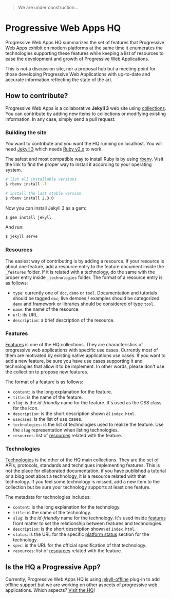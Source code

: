 > We are under construction&hellip;

# Progressive Web Apps HQ
Progressive Web Apps HQ summarizes the set of features that Progressive Web Apps exhibit on modern platforms at the same time it enumerates the technologies supporting these features while keeping a list of resources to ease the development and growth of Progressive Web Applications.

This is not a discussion site, nor a proposal hub but a meeting point for those developing Progressive Web Applications with up-to-date and accurate information reflecting the state of the art.

## How to contribute?
Progressive Web Apps is a collaborative **Jekyll 3** web site using [collections](http://jekyllrb.com/docs/collections/). You can contribute by adding new items to collections or modifying existing information. In any case, simply send a pull request.

### Building the site
You want to contribute and you want the HQ running on localhost. You will need [Jekyll 3](http://jekyllrb.com/docs/installation/#install-with-rubygems) which needs [Ruby v2.x](https://www.ruby-lang.org/) to work.

The safest and most compatible way to install Ruby is by using [rbenv](https://github.com/rbenv/rbenv#installation). Visit the link to find the proper way to install it according to your operating system.
```bash
# list all installable versions
$ rbenv install -l

# install the last stable version
$ rbenv install 2.3.0
```

Now you can install Jekyll 3 as a gem:
```bash
$ gem install jekyll
```

And run:
```bash
$ jekyll serve
```

### Resources
The easiest way of contributing is by adding a resource. If your resource is about one feature, add a resource entry to the feature document inside the `_features` folder. If it is related with a technology, do the same with the proper entry inside `_technologies` folder. The format of a resource entry is as follows:
  * `type`: currently one of `doc`, `demo` or `tool`. Documentation and tutorials should be tagged `doc`; live demoes / examples should be categorized `demo` and framework or libraries should be considered of type `tool`.
  * `name`: the name of the resource.
  * `url`: its URL.
  * `description`: a brief description of the resource.

### Features
[Features](https://github.com/mozilla/progressive-apps-hq/tree/master/_features) is one of the HQ collections. They are characteristics of progressive web applications with specific use cases. Currently most of them are motivated by existing native applications use cases. If you want to add a new feature, be sure you have use cases supporting it and technologies that allow it to be implement. In other words, please don't use the collection to propose new features.

The format of a feature is as follows:
  * `content`: is the long explanation for the feature.
  * `title`: is the name of the feature.
  * `slug`: is the _id-friendly_ name for the feature. It's used as the CSS class for the icon.
  * `description`: is the short description shown at `index.html`.
  * `usecases`: is the list of use cases.
  * `technologies`: is the list of technologies used to realize the feature. Use the `slug` representation when listing technologies.
  * `resources`: list of [resources](#resources) related with the feature.

### Technologies
[Technologies](https://github.com/mozilla/progressive-apps-hq/tree/master/_technologies) is the other of the HQ main collections. They are the set of APIs, protocols, standards and techniques implementing features. This is not the place for ellaborated documentation, if you have published a tutorial or a blog post about a technology, it is a resource related with that technology. If you feel some technology is missed, add a new item to the collection but be sure your technology supports at least one feature.

The metadata for technologies includes:
  * `content`: is the long explanation for the technology.
  * `title`: is the name of the technology.
  * `slug`: is the _id-friendly_ name for the technology. It's used inside [features](#features) front matter to set the relationship between features and technologies.
  * `description`: is the short description shown at `index.html`.
  * `status`: is the URL for the specific [platform status]() section for the technology.
  * `spec`: is the URL for the official specification of that technology.
  * `resources`: list of [resources](#resources) related with the feature.
  
## Is the HQ a Progressive App?
Currently, Progressive Web Apps HQ is using [jekyll-offline](https://github.com/mozilla/jekyll-offline) plug-in to add offline support but we are working on other aspects of progressive web applications. Which aspects? [Visit the HQ](http://mozilla.github.io/progressive-apps-hq/)!
